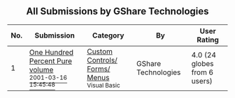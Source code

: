﻿<div align="center">

## All Submissions by GShare Technologies

</div>

No.  | Submission | Category | By   | User Rating
---- | ---------- | -------- | ---- | -----------
1 | [One Hundred Percent Pure volume<br /><sup>2001-03-16 15:45:48</sup>](https://github.com/Planet-Source-Code/gshare-technologies-one-hundred-percent-pure-volume__1-21685) | [Custom Controls/ Forms/  Menus<br /><sup>Visual Basic</sup>](../ByCategory/custom-controls-forms-menus__1-4.md) | GShare Technologies | 4.0 (24 globes from 6 users)
